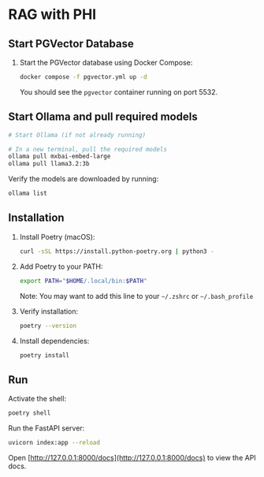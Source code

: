 # RAG with PHI

## Start PGVector Database

1. Start the PGVector database using Docker Compose:

   ```sh
   docker compose -f pgvector.yml up -d
   ```

   You should see the `pgvector` container running on port 5532.

## Start Ollama and pull required models

```sh
# Start Ollama (if not already running)

# In a new terminal, pull the required models
ollama pull mxbai-embed-large
ollama pull llama3.2:3b
```

Verify the models are downloaded by running:

```sh
ollama list
```

## Installation

1. Install Poetry (macOS):

   ```sh
   curl -sSL https://install.python-poetry.org | python3 -
   ```

2. Add Poetry to your PATH:

   ```sh
   export PATH="$HOME/.local/bin:$PATH"
   ```

   Note: You may want to add this line to your `~/.zshrc` or `~/.bash_profile`

3. Verify installation:

   ```sh
   poetry --version
   ```

4. Install dependencies:
   ```sh
   poetry install
   ```

## Run

Activate the shell:

```sh
poetry shell
```

Run the FastAPI server:

```sh
uvicorn index:app --reload
```

Open [http://127.0.0.1:8000/docs](http://127.0.0.1:8000/docs) to view the API docs.
